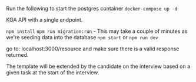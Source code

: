 Run the following to start the postgres container
`docker-compose up -d`

KOA API with a single endpoint.

`npm install`
`npm run migration:run` - This may take a couple of minutes as we're seeding data into the database
`npm start` or `npm run dev`

go to: localhost:3000/resource and make sure there is a valid response returned.

The template will be extended by the candidate on the interview based on a given task at the start of the interview.
